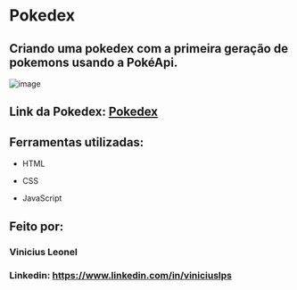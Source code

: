 # Pokedex

## Criando uma pokedex com a primeira geração de pokemons usando a PokéApi.

![image](https://github.com/viniciusleonel/pokedex/assets/124933333/75555a17-24d6-4482-bc8d-9cc392614a19)

## Link da Pokedex: [Pokedex](https://pokedex-viniciusleonel.vercel.app/)

## Ferramentas utilizadas:

* HTML

* CSS

* JavaScript

## Feito por:

### Vinicius Leonel

### Linkedin: https://www.linkedin.com/in/viniciuslps
